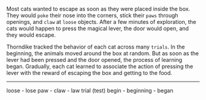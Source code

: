 Most cats wanted to escape as soon as they were placed inside the
box. They would `poke` their nose into the corners, stick their `paws`
through openings, and `claw` at `loose` objects. After a few minutes of
exploration, the cats would happen to press the magical lever, the door
would open, and they would escape.

Thorndike tracked the behavior of each cat across many `trials`. In
the beginning, the animals moved around the box at random. But as
soon as the lever had been pressed and the door opened, the process of
learning began. Gradually, each cat learned to associate the action of
pressing the lever with the reward of escaping the box and getting to
the food.

---
loose - lose
paw - claw - law
trial (test)
begin - beginning - began